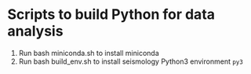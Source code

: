 # Scripts to build Python for data analysis

1. Run bash miniconda.sh to install miniconda
2. Run bash build_env.sh to install seismology Python3 environment `py3`